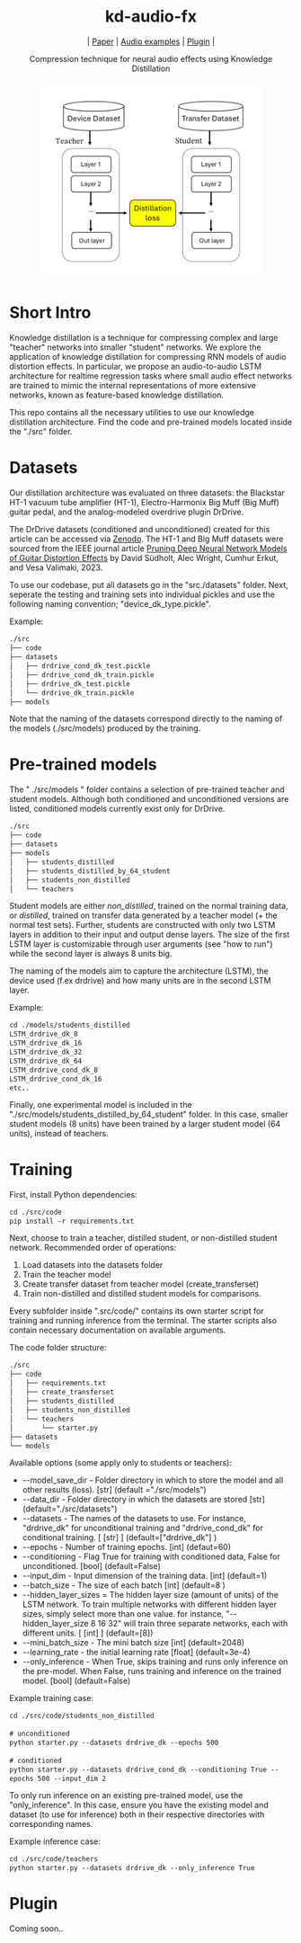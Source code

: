 <div  align="center">

# kd-audio-fx

| [Paper]() | [Audio examples]() | [Plugin]() |

Compression technique for neural audio effects using Knowledge Distillation

<img src="./fig/dk2.png" width="400">


</div>

# Short Intro

Knowledge distillation is a technique for compressing complex and large "teacher" networks into smaller "student" networks. We explore the application of knowledge distillation for compressing RNN models of audio distortion effects. In particular, we propose an audio-to-audio LSTM architecture for realtime regression tasks where small audio effect networks are trained to mimic the internal representations of more extensive networks, known as feature-based knowledge distillation.

This repo contains all the necessary utilities to use our knowledge distillation architecture. Find the code and pre-trained models located inside the "./src" folder.

# Datasets

Our distillation architecture was evaluated on three datasets: the Blackstar HT-1 vacuum tube amplifier (HT-1), Electro-Harmonix Big Muff (Big Muff) guitar pedal, and the analog-modeled overdrive plugin DrDrive. 

The DrDrive datasets (conditioned and unconditioned) created for this article can be accessed via [Zenodo](https://doi.org/10.5281/zenodo.15222630). The HT-1 and Big Muff datasets were sourced from the IEEE journal article [Pruning Deep Neural Network Models of Guitar Distortion Effects](https://ieeexplore.ieee.org/abstract/document/9954902/) by David Südholt, Alec Wright, Cumhur Erkut, and Vesa Valimaki, 2023.

To use our codebase, put all datasets go in the "src./datasets" folder. Next, seperate the testing and training sets into individual pickles and use the following naming convention; "device_dk_type.pickle".

Example:
```
./src
├── code
├── datasets
│   ├── drdrive_cond_dk_test.pickle
│   ├── drdrive_cond_dk_train.pickle
│   ├── drdrive_dk_test.pickle
│   └── drdrive_dk_train.pickle
├── models
```

Note that the naming of the datasets correspond directly to the naming of the models (./src/models) produced by the training.

# Pre-trained models

The " ./src/models " folder contains a selection of pre-trained teacher and student models. Although both conditioned and unconditioned versions are listed, conditioned models currently exist only for DrDrive.
```
./src
├── code
├── datasets
├── models
│   ├── students_distilled
│   ├── students_distilled_by_64_student
│   ├── students_non_distilled
│   └── teachers 
```

Student models are either *non_distilled*, trained on the normal training data, or *distilled*, trained on transfer data generated by a teacher model (+ the normal test sets). Further, students are constructed with only two LSTM layers in addition to their input and output dense layers. The size of the first LSTM layer is customizable through user arguments (see "how to run") while the second layer is always 8 units big. 

The naming of the models aim to capture the architecture (LSTM), the device used (f.ex drdrive) and how many units are in the second LSTM layer.

Example:
```
cd ./models/students_distilled
LSTM_drdrive_dk_8
LSTM_drdrive_dk_16
LSTM_drdrive_dk_32
LSTM_drdrive_dk_64
LSTM_drdrive_cond_dk_8
LSTM_drdrive_cond_dk_16
etc..
```

Finally, one experimental model is included in the "./src/models/students_distilled_by_64_student" folder. In this case, smaller student models (8 units) have been trained by a larger student model (64 units), instead of teachers.


# Training

First, install Python dependencies:
```
cd ./src/code
pip install -r requirements.txt
```

Next, choose to train a teacher, distilled student, or non-distilled student network. Recommended order of operations:
1. Load datasets into the datasets folder
2. Train the teacher model
3. Create transfer dataset from teacher model (create_transferset)
4. Train non-distilled and distilled student models for comparisons.

Every subfolder inside ".src/code/" contains its own starter script for training and running inference from the terminal. The starter scripts also contain necessary documentation on available arguments.

The code folder structure:
```
./src
├── code    
│   ├── requirements.txt
│   ├── create_transferset 
│   ├── students_distilled 
│   ├── students_non_distilled
│   └── teachers
│       └── starter.py
├── datasets
└── models
``` 

Available options (some apply only to students or teachers): 
* --model_save_dir - Folder directory in which to store the model and all other results (loss). [str] (default ="./src/models")
* --data_dir - Folder directory in which the datasets are stored [str] (default="./src/datasets")
* --datasets - The names of the datasets to use. For instance, "drdrive_dk" for unconditional training and "drdrive_cond_dk" for conditional training. [ [str] ] (default=["drdrive_dk"] )
* --epochs - Number of training epochs. [int] (defaut=60)
* --conditioning - Flag True for training with conditioned data, False for unconditioned. [bool] (default=False)
* --input_dim - Input dimension of the training data. [int] (default=1)
* --batch_size - The size of each batch [int] (default=8 )
* --hidden_layer_sizes = The hidden layer size (amount of units) of the LSTM network. To train multiple networks with different hidden layer sizes, simply select more than one value. for instance, "--hidden_layer_size 8 16 32" will train three separate networks, each with different units. [ [int] ] (default=[8])
* --mini_batch_size - The mini batch size [int] (default=2048)
* --learning_rate - the initial learning rate [float] (default=3e-4)
* --only_inference - When True, skips training and runs only inference on the pre-model. When False, runs training and inference on the trained model. [bool] (default=False)

Example training case: 
```
cd ./src/code/students_non_distilled

# unconditioned
python starter.py --datasets drdrive_dk --epochs 500

# conditioned
python starter.py --datasets drdrive_cond_dk --conditioning True --epochs 500 --input_dim 2 
```

To only run inference on an existing pre-trained model, use the "only_inference". In this case, ensure you have the existing model and dataset (to use for inference) both in their respective directories with corresponding names.

Example inference case:
```
cd ./src/code/teachers
python starter.py --datasets drdrive_dk --only_inference True
```

# Plugin

Coming soon..
